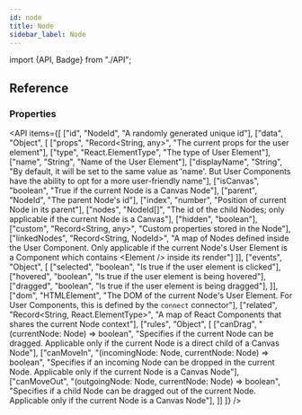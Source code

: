 ```yaml
---
id: node
title: Node
sidebar_label: Node
---
```


import {API, Badge} from "./API";

<Badge type="type" />


## Reference
### Properties
<API items={[
  ["id", "NodeId", "A randomly generated unique id"],
  ["data", "Object", [
    ["props", "Record<String, any>", "The current props for the user element"],
    ["type", "React.ElementType", "The type of User Element"],
    ["name", "String", "Name of the User Element"],
    ["displayName", "String", "By default, it will be set to the same value as 'name'. But User Components have the ability to opt for a more user-friendly name"],
    ["isCanvas", "boolean", "True if the current Node is a Canvas Node"],
    ["parent", "NodeId", "The parent Node's id"],
    ["index", "number", "Position of current Node in its parent"],
    ["nodes", "NodeId[]", "The id of the child Nodes; only applicable if the current Node is a Canvas"],
    ["hidden", "boolean"],
    ["custom", "Record<String, any>", "Custom properties stored in the Node"],
    ["linkedNodes", "Record<String, NodeId>", "A map of Nodes defined inside the User Component. Only applicable if the current Node's User Element is a Component which contains &lt;Element /&gt; inside its render"]
  ]],
  ["events", "Object", [
    ["selected", "boolean", "Is true if the user element is clicked"],
    ["hovered", "boolean", "Is true if the user element is being hovered"],
    ["dragged", "boolean", "Is true if the user element is being dragged"],
  ]],
  ["dom", "HTMLElement", "The DOM of the current Node's User Element. For User Components, this is defined by the `connect` connector"],
  ["related", "Record<String, React.ElementType>", "A map of React Components that shares the current Node context"],
  ["rules", "Object", [
    ["canDrag", "(currentNode: Node) => boolean", "Specifies if the current Node can be dragged. Applicable only if the current Node is a direct child of a Canvas Node"],
    ["canMoveIn", "(incomingNode: Node, currentNode: Node) => boolean", "Specifies if an incoming Node can be dropped in the current Node. Applicable only if the current Node is a Canvas Node"],
    ["canMoveOut", "(outgoingNode: Node, currentNode: Node) => boolean", "Specifies if a child Node can be dragged out of the current Node. Applicable only if the current Node is a Canvas Node"],
  ]]
]} />

